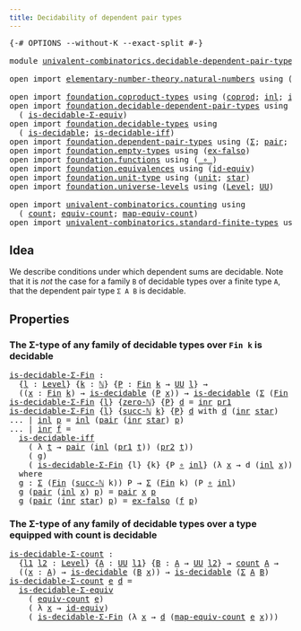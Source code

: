 ```yaml
---
title: Decidability of dependent pair types
---
```


<pre class="Agda"><a id="62" class="Symbol">{-#</a> <a id="66" class="Keyword">OPTIONS</a> <a id="74" class="Pragma">--without-K</a> <a id="86" class="Pragma">--exact-split</a> <a id="100" class="Symbol">#-}</a>

<a id="105" class="Keyword">module</a> <a id="112" href="univalent-combinatorics.decidable-dependent-pair-types.html" class="Module">univalent-combinatorics.decidable-dependent-pair-types</a> <a id="167" class="Keyword">where</a>

<a id="174" class="Keyword">open</a> <a id="179" class="Keyword">import</a> <a id="186" href="elementary-number-theory.natural-numbers.html" class="Module">elementary-number-theory.natural-numbers</a> <a id="227" class="Keyword">using</a> <a id="233" class="Symbol">(</a><a id="234" href="elementary-number-theory.natural-numbers.html#1458" class="Datatype">ℕ</a><a id="235" class="Symbol">;</a> <a id="237" href="elementary-number-theory.natural-numbers.html#1479" class="InductiveConstructor">zero-ℕ</a><a id="243" class="Symbol">;</a> <a id="245" href="elementary-number-theory.natural-numbers.html#1492" class="InductiveConstructor">succ-ℕ</a><a id="251" class="Symbol">)</a>

<a id="254" class="Keyword">open</a> <a id="259" class="Keyword">import</a> <a id="266" href="foundation.coproduct-types.html" class="Module">foundation.coproduct-types</a> <a id="293" class="Keyword">using</a> <a id="299" class="Symbol">(</a><a id="300" href="foundation.coproduct-types.html#1182" class="Datatype">coprod</a><a id="306" class="Symbol">;</a> <a id="308" href="foundation.coproduct-types.html#1253" class="InductiveConstructor">inl</a><a id="311" class="Symbol">;</a> <a id="313" href="foundation.coproduct-types.html#1276" class="InductiveConstructor">inr</a><a id="316" class="Symbol">)</a>
<a id="318" class="Keyword">open</a> <a id="323" class="Keyword">import</a> <a id="330" href="foundation.decidable-dependent-pair-types.html" class="Module">foundation.decidable-dependent-pair-types</a> <a id="372" class="Keyword">using</a>
  <a id="380" class="Symbol">(</a> <a id="382" href="foundation.decidable-dependent-pair-types.html#1663" class="Function">is-decidable-Σ-equiv</a><a id="402" class="Symbol">)</a>
<a id="404" class="Keyword">open</a> <a id="409" class="Keyword">import</a> <a id="416" href="foundation.decidable-types.html" class="Module">foundation.decidable-types</a> <a id="443" class="Keyword">using</a>
  <a id="451" class="Symbol">(</a> <a id="453" href="foundation.decidable-types.html#1918" class="Function">is-decidable</a><a id="465" class="Symbol">;</a> <a id="467" href="foundation.decidable-types.html#5063" class="Function">is-decidable-iff</a><a id="483" class="Symbol">)</a>
<a id="485" class="Keyword">open</a> <a id="490" class="Keyword">import</a> <a id="497" href="foundation.dependent-pair-types.html" class="Module">foundation.dependent-pair-types</a> <a id="529" class="Keyword">using</a> <a id="535" class="Symbol">(</a><a id="536" href="foundation-core.dependent-pair-types.html#515" class="Record">Σ</a><a id="537" class="Symbol">;</a> <a id="539" href="foundation-core.dependent-pair-types.html#588" class="InductiveConstructor">pair</a><a id="543" class="Symbol">;</a> <a id="545" href="foundation-core.dependent-pair-types.html#605" class="Field">pr1</a><a id="548" class="Symbol">;</a> <a id="550" href="foundation-core.dependent-pair-types.html#617" class="Field">pr2</a><a id="553" class="Symbol">)</a>
<a id="555" class="Keyword">open</a> <a id="560" class="Keyword">import</a> <a id="567" href="foundation.empty-types.html" class="Module">foundation.empty-types</a> <a id="590" class="Keyword">using</a> <a id="596" class="Symbol">(</a><a id="597" href="foundation-core.empty-types.html#1160" class="Function">ex-falso</a><a id="605" class="Symbol">)</a>
<a id="607" class="Keyword">open</a> <a id="612" class="Keyword">import</a> <a id="619" href="foundation.functions.html" class="Module">foundation.functions</a> <a id="640" class="Keyword">using</a> <a id="646" class="Symbol">(</a><a id="647" href="foundation-core.functions.html#420" class="Function Operator">_∘_</a><a id="650" class="Symbol">)</a>
<a id="652" class="Keyword">open</a> <a id="657" class="Keyword">import</a> <a id="664" href="foundation.equivalences.html" class="Module">foundation.equivalences</a> <a id="688" class="Keyword">using</a> <a id="694" class="Symbol">(</a><a id="695" href="foundation-core.equivalences.html#2494" class="Function">id-equiv</a><a id="703" class="Symbol">)</a>
<a id="705" class="Keyword">open</a> <a id="710" class="Keyword">import</a> <a id="717" href="foundation.unit-type.html" class="Module">foundation.unit-type</a> <a id="738" class="Keyword">using</a> <a id="744" class="Symbol">(</a><a id="745" href="foundation.unit-type.html#1084" class="Datatype">unit</a><a id="749" class="Symbol">;</a> <a id="751" href="foundation.unit-type.html#1108" class="InductiveConstructor">star</a><a id="755" class="Symbol">)</a>
<a id="757" class="Keyword">open</a> <a id="762" class="Keyword">import</a> <a id="769" href="foundation.universe-levels.html" class="Module">foundation.universe-levels</a> <a id="796" class="Keyword">using</a> <a id="802" class="Symbol">(</a><a id="803" href="Agda.Primitive.html#597" class="Postulate">Level</a><a id="808" class="Symbol">;</a> <a id="810" href="foundation-core.universe-levels.html#235" class="Primitive">UU</a><a id="812" class="Symbol">)</a>

<a id="815" class="Keyword">open</a> <a id="820" class="Keyword">import</a> <a id="827" href="univalent-combinatorics.counting.html" class="Module">univalent-combinatorics.counting</a> <a id="860" class="Keyword">using</a>
  <a id="868" class="Symbol">(</a> <a id="870" href="univalent-combinatorics.counting.html#1901" class="Function">count</a><a id="875" class="Symbol">;</a> <a id="877" href="univalent-combinatorics.counting.html#2098" class="Function">equiv-count</a><a id="888" class="Symbol">;</a> <a id="890" href="univalent-combinatorics.counting.html#2172" class="Function">map-equiv-count</a><a id="905" class="Symbol">)</a>
<a id="907" class="Keyword">open</a> <a id="912" class="Keyword">import</a> <a id="919" href="univalent-combinatorics.standard-finite-types.html" class="Module">univalent-combinatorics.standard-finite-types</a> <a id="965" class="Keyword">using</a> <a id="971" class="Symbol">(</a><a id="972" href="univalent-combinatorics.standard-finite-types.html#2293" class="Function">Fin</a><a id="975" class="Symbol">)</a>
</pre>
## Idea

We describe conditions under which dependent sums are decidable. Note that it is _not_ the case for a family `B` of decidable types over a finite type `A`, that the dependent pair type `Σ A B` is decidable.

## Properties

### The Σ-type of any family of decidable types over `Fin k` is decidable

<pre class="Agda"><a id="is-decidable-Σ-Fin"></a><a id="1297" href="univalent-combinatorics.decidable-dependent-pair-types.html#1297" class="Function">is-decidable-Σ-Fin</a> <a id="1316" class="Symbol">:</a>
  <a id="1320" class="Symbol">{</a><a id="1321" href="univalent-combinatorics.decidable-dependent-pair-types.html#1321" class="Bound">l</a> <a id="1323" class="Symbol">:</a> <a id="1325" href="Agda.Primitive.html#597" class="Postulate">Level</a><a id="1330" class="Symbol">}</a> <a id="1332" class="Symbol">{</a><a id="1333" href="univalent-combinatorics.decidable-dependent-pair-types.html#1333" class="Bound">k</a> <a id="1335" class="Symbol">:</a> <a id="1337" href="elementary-number-theory.natural-numbers.html#1458" class="Datatype">ℕ</a><a id="1338" class="Symbol">}</a> <a id="1340" class="Symbol">{</a><a id="1341" href="univalent-combinatorics.decidable-dependent-pair-types.html#1341" class="Bound">P</a> <a id="1343" class="Symbol">:</a> <a id="1345" href="univalent-combinatorics.standard-finite-types.html#2293" class="Function">Fin</a> <a id="1349" href="univalent-combinatorics.decidable-dependent-pair-types.html#1333" class="Bound">k</a> <a id="1351" class="Symbol">→</a> <a id="1353" href="foundation-core.universe-levels.html#235" class="Primitive">UU</a> <a id="1356" href="univalent-combinatorics.decidable-dependent-pair-types.html#1321" class="Bound">l</a><a id="1357" class="Symbol">}</a> <a id="1359" class="Symbol">→</a>
  <a id="1363" class="Symbol">((</a><a id="1365" href="univalent-combinatorics.decidable-dependent-pair-types.html#1365" class="Bound">x</a> <a id="1367" class="Symbol">:</a> <a id="1369" href="univalent-combinatorics.standard-finite-types.html#2293" class="Function">Fin</a> <a id="1373" href="univalent-combinatorics.decidable-dependent-pair-types.html#1333" class="Bound">k</a><a id="1374" class="Symbol">)</a> <a id="1376" class="Symbol">→</a> <a id="1378" href="foundation.decidable-types.html#1918" class="Function">is-decidable</a> <a id="1391" class="Symbol">(</a><a id="1392" href="univalent-combinatorics.decidable-dependent-pair-types.html#1341" class="Bound">P</a> <a id="1394" href="univalent-combinatorics.decidable-dependent-pair-types.html#1365" class="Bound">x</a><a id="1395" class="Symbol">))</a> <a id="1398" class="Symbol">→</a> <a id="1400" href="foundation.decidable-types.html#1918" class="Function">is-decidable</a> <a id="1413" class="Symbol">(</a><a id="1414" href="foundation-core.dependent-pair-types.html#515" class="Record">Σ</a> <a id="1416" class="Symbol">(</a><a id="1417" href="univalent-combinatorics.standard-finite-types.html#2293" class="Function">Fin</a> <a id="1421" href="univalent-combinatorics.decidable-dependent-pair-types.html#1333" class="Bound">k</a><a id="1422" class="Symbol">)</a> <a id="1424" href="univalent-combinatorics.decidable-dependent-pair-types.html#1341" class="Bound">P</a><a id="1425" class="Symbol">)</a>
<a id="1427" href="univalent-combinatorics.decidable-dependent-pair-types.html#1297" class="Function">is-decidable-Σ-Fin</a> <a id="1446" class="Symbol">{</a><a id="1447" href="univalent-combinatorics.decidable-dependent-pair-types.html#1447" class="Bound">l</a><a id="1448" class="Symbol">}</a> <a id="1450" class="Symbol">{</a><a id="1451" href="elementary-number-theory.natural-numbers.html#1479" class="InductiveConstructor">zero-ℕ</a><a id="1457" class="Symbol">}</a> <a id="1459" class="Symbol">{</a><a id="1460" href="univalent-combinatorics.decidable-dependent-pair-types.html#1460" class="Bound">P</a><a id="1461" class="Symbol">}</a> <a id="1463" href="univalent-combinatorics.decidable-dependent-pair-types.html#1463" class="Bound">d</a> <a id="1465" class="Symbol">=</a> <a id="1467" href="foundation.coproduct-types.html#1276" class="InductiveConstructor">inr</a> <a id="1471" href="foundation-core.dependent-pair-types.html#605" class="Field">pr1</a>
<a id="1475" href="univalent-combinatorics.decidable-dependent-pair-types.html#1297" class="Function">is-decidable-Σ-Fin</a> <a id="1494" class="Symbol">{</a><a id="1495" href="univalent-combinatorics.decidable-dependent-pair-types.html#1495" class="Bound">l</a><a id="1496" class="Symbol">}</a> <a id="1498" class="Symbol">{</a><a id="1499" href="elementary-number-theory.natural-numbers.html#1492" class="InductiveConstructor">succ-ℕ</a> <a id="1506" href="univalent-combinatorics.decidable-dependent-pair-types.html#1506" class="Bound">k</a><a id="1507" class="Symbol">}</a> <a id="1509" class="Symbol">{</a><a id="1510" href="univalent-combinatorics.decidable-dependent-pair-types.html#1510" class="Bound">P</a><a id="1511" class="Symbol">}</a> <a id="1513" href="univalent-combinatorics.decidable-dependent-pair-types.html#1513" class="Bound">d</a> <a id="1515" class="Keyword">with</a> <a id="1520" href="univalent-combinatorics.decidable-dependent-pair-types.html#1513" class="Bound">d</a> <a id="1522" class="Symbol">(</a><a id="1523" href="foundation.coproduct-types.html#1276" class="InductiveConstructor">inr</a> <a id="1527" href="foundation.unit-type.html#1108" class="InductiveConstructor">star</a><a id="1531" class="Symbol">)</a>
<a id="1533" class="Symbol">...</a> <a id="1537" class="Symbol">|</a> <a id="1539" href="foundation.coproduct-types.html#1253" class="InductiveConstructor">inl</a> <a id="1543" href="univalent-combinatorics.decidable-dependent-pair-types.html#1543" class="Bound">p</a> <a id="1545" class="Symbol">=</a> <a id="1547" href="foundation.coproduct-types.html#1253" class="InductiveConstructor">inl</a> <a id="1551" class="Symbol">(</a><a id="1552" href="foundation-core.dependent-pair-types.html#588" class="InductiveConstructor">pair</a> <a id="1557" class="Symbol">(</a><a id="1558" href="foundation.coproduct-types.html#1276" class="InductiveConstructor">inr</a> <a id="1562" href="foundation.unit-type.html#1108" class="InductiveConstructor">star</a><a id="1566" class="Symbol">)</a> <a id="1568" href="univalent-combinatorics.decidable-dependent-pair-types.html#1543" class="Bound">p</a><a id="1569" class="Symbol">)</a>
<a id="1571" class="Symbol">...</a> <a id="1575" class="Symbol">|</a> <a id="1577" href="foundation.coproduct-types.html#1276" class="InductiveConstructor">inr</a> <a id="1581" href="univalent-combinatorics.decidable-dependent-pair-types.html#1581" class="Bound">f</a> <a id="1583" class="Symbol">=</a>
  <a id="1587" href="foundation.decidable-types.html#5063" class="Function">is-decidable-iff</a>
    <a id="1608" class="Symbol">(</a> <a id="1610" class="Symbol">λ</a> <a id="1612" href="univalent-combinatorics.decidable-dependent-pair-types.html#1612" class="Bound">t</a> <a id="1614" class="Symbol">→</a> <a id="1616" href="foundation-core.dependent-pair-types.html#588" class="InductiveConstructor">pair</a> <a id="1621" class="Symbol">(</a><a id="1622" href="foundation.coproduct-types.html#1253" class="InductiveConstructor">inl</a> <a id="1626" class="Symbol">(</a><a id="1627" href="foundation-core.dependent-pair-types.html#605" class="Field">pr1</a> <a id="1631" href="univalent-combinatorics.decidable-dependent-pair-types.html#1612" class="Bound">t</a><a id="1632" class="Symbol">))</a> <a id="1635" class="Symbol">(</a><a id="1636" href="foundation-core.dependent-pair-types.html#617" class="Field">pr2</a> <a id="1640" href="univalent-combinatorics.decidable-dependent-pair-types.html#1612" class="Bound">t</a><a id="1641" class="Symbol">))</a>
    <a id="1648" class="Symbol">(</a> <a id="1650" href="univalent-combinatorics.decidable-dependent-pair-types.html#1725" class="Function">g</a><a id="1651" class="Symbol">)</a>
    <a id="1657" class="Symbol">(</a> <a id="1659" href="univalent-combinatorics.decidable-dependent-pair-types.html#1297" class="Function">is-decidable-Σ-Fin</a> <a id="1678" class="Symbol">{</a><a id="1679" class="Bound">l</a><a id="1680" class="Symbol">}</a> <a id="1682" class="Symbol">{</a><a id="1683" class="Bound">k</a><a id="1684" class="Symbol">}</a> <a id="1686" class="Symbol">{</a><a id="1687" class="Bound">P</a> <a id="1689" href="foundation-core.functions.html#420" class="Function Operator">∘</a> <a id="1691" href="foundation.coproduct-types.html#1253" class="InductiveConstructor">inl</a><a id="1694" class="Symbol">}</a> <a id="1696" class="Symbol">(λ</a> <a id="1699" href="univalent-combinatorics.decidable-dependent-pair-types.html#1699" class="Bound">x</a> <a id="1701" class="Symbol">→</a> <a id="1703" class="Bound">d</a> <a id="1705" class="Symbol">(</a><a id="1706" href="foundation.coproduct-types.html#1253" class="InductiveConstructor">inl</a> <a id="1710" href="univalent-combinatorics.decidable-dependent-pair-types.html#1699" class="Bound">x</a><a id="1711" class="Symbol">)))</a>
  <a id="1717" class="Keyword">where</a>
  <a id="1725" href="univalent-combinatorics.decidable-dependent-pair-types.html#1725" class="Function">g</a> <a id="1727" class="Symbol">:</a> <a id="1729" href="foundation-core.dependent-pair-types.html#515" class="Record">Σ</a> <a id="1731" class="Symbol">(</a><a id="1732" href="univalent-combinatorics.standard-finite-types.html#2293" class="Function">Fin</a> <a id="1736" class="Symbol">(</a><a id="1737" href="elementary-number-theory.natural-numbers.html#1492" class="InductiveConstructor">succ-ℕ</a> <a id="1744" class="Bound">k</a><a id="1745" class="Symbol">))</a> <a id="1748" class="Bound">P</a> <a id="1750" class="Symbol">→</a> <a id="1752" href="foundation-core.dependent-pair-types.html#515" class="Record">Σ</a> <a id="1754" class="Symbol">(</a><a id="1755" href="univalent-combinatorics.standard-finite-types.html#2293" class="Function">Fin</a> <a id="1759" class="Bound">k</a><a id="1760" class="Symbol">)</a> <a id="1762" class="Symbol">(</a><a id="1763" class="Bound">P</a> <a id="1765" href="foundation-core.functions.html#420" class="Function Operator">∘</a> <a id="1767" href="foundation.coproduct-types.html#1253" class="InductiveConstructor">inl</a><a id="1770" class="Symbol">)</a>
  <a id="1774" href="univalent-combinatorics.decidable-dependent-pair-types.html#1725" class="Function">g</a> <a id="1776" class="Symbol">(</a><a id="1777" href="foundation-core.dependent-pair-types.html#588" class="InductiveConstructor">pair</a> <a id="1782" class="Symbol">(</a><a id="1783" href="foundation.coproduct-types.html#1253" class="InductiveConstructor">inl</a> <a id="1787" href="univalent-combinatorics.decidable-dependent-pair-types.html#1787" class="Bound">x</a><a id="1788" class="Symbol">)</a> <a id="1790" href="univalent-combinatorics.decidable-dependent-pair-types.html#1790" class="Bound">p</a><a id="1791" class="Symbol">)</a> <a id="1793" class="Symbol">=</a> <a id="1795" href="foundation-core.dependent-pair-types.html#588" class="InductiveConstructor">pair</a> <a id="1800" href="univalent-combinatorics.decidable-dependent-pair-types.html#1787" class="Bound">x</a> <a id="1802" href="univalent-combinatorics.decidable-dependent-pair-types.html#1790" class="Bound">p</a>
  <a id="1806" href="univalent-combinatorics.decidable-dependent-pair-types.html#1725" class="Function">g</a> <a id="1808" class="Symbol">(</a><a id="1809" href="foundation-core.dependent-pair-types.html#588" class="InductiveConstructor">pair</a> <a id="1814" class="Symbol">(</a><a id="1815" href="foundation.coproduct-types.html#1276" class="InductiveConstructor">inr</a> <a id="1819" href="foundation.unit-type.html#1108" class="InductiveConstructor">star</a><a id="1823" class="Symbol">)</a> <a id="1825" href="univalent-combinatorics.decidable-dependent-pair-types.html#1825" class="Bound">p</a><a id="1826" class="Symbol">)</a> <a id="1828" class="Symbol">=</a> <a id="1830" href="foundation-core.empty-types.html#1160" class="Function">ex-falso</a> <a id="1839" class="Symbol">(</a><a id="1840" href="univalent-combinatorics.decidable-dependent-pair-types.html#1581" class="Bound">f</a> <a id="1842" href="univalent-combinatorics.decidable-dependent-pair-types.html#1825" class="Bound">p</a><a id="1843" class="Symbol">)</a>
</pre>
### The Σ-type of any family of decidable types over a type equipped with count is decidable

<pre class="Agda"><a id="is-decidable-Σ-count"></a><a id="1952" href="univalent-combinatorics.decidable-dependent-pair-types.html#1952" class="Function">is-decidable-Σ-count</a> <a id="1973" class="Symbol">:</a>
  <a id="1977" class="Symbol">{</a><a id="1978" href="univalent-combinatorics.decidable-dependent-pair-types.html#1978" class="Bound">l1</a> <a id="1981" href="univalent-combinatorics.decidable-dependent-pair-types.html#1981" class="Bound">l2</a> <a id="1984" class="Symbol">:</a> <a id="1986" href="Agda.Primitive.html#597" class="Postulate">Level</a><a id="1991" class="Symbol">}</a> <a id="1993" class="Symbol">{</a><a id="1994" href="univalent-combinatorics.decidable-dependent-pair-types.html#1994" class="Bound">A</a> <a id="1996" class="Symbol">:</a> <a id="1998" href="foundation-core.universe-levels.html#235" class="Primitive">UU</a> <a id="2001" href="univalent-combinatorics.decidable-dependent-pair-types.html#1978" class="Bound">l1</a><a id="2003" class="Symbol">}</a> <a id="2005" class="Symbol">{</a><a id="2006" href="univalent-combinatorics.decidable-dependent-pair-types.html#2006" class="Bound">B</a> <a id="2008" class="Symbol">:</a> <a id="2010" href="univalent-combinatorics.decidable-dependent-pair-types.html#1994" class="Bound">A</a> <a id="2012" class="Symbol">→</a> <a id="2014" href="foundation-core.universe-levels.html#235" class="Primitive">UU</a> <a id="2017" href="univalent-combinatorics.decidable-dependent-pair-types.html#1981" class="Bound">l2</a><a id="2019" class="Symbol">}</a> <a id="2021" class="Symbol">→</a> <a id="2023" href="univalent-combinatorics.counting.html#1901" class="Function">count</a> <a id="2029" href="univalent-combinatorics.decidable-dependent-pair-types.html#1994" class="Bound">A</a> <a id="2031" class="Symbol">→</a>
  <a id="2035" class="Symbol">((</a><a id="2037" href="univalent-combinatorics.decidable-dependent-pair-types.html#2037" class="Bound">x</a> <a id="2039" class="Symbol">:</a> <a id="2041" href="univalent-combinatorics.decidable-dependent-pair-types.html#1994" class="Bound">A</a><a id="2042" class="Symbol">)</a> <a id="2044" class="Symbol">→</a> <a id="2046" href="foundation.decidable-types.html#1918" class="Function">is-decidable</a> <a id="2059" class="Symbol">(</a><a id="2060" href="univalent-combinatorics.decidable-dependent-pair-types.html#2006" class="Bound">B</a> <a id="2062" href="univalent-combinatorics.decidable-dependent-pair-types.html#2037" class="Bound">x</a><a id="2063" class="Symbol">))</a> <a id="2066" class="Symbol">→</a> <a id="2068" href="foundation.decidable-types.html#1918" class="Function">is-decidable</a> <a id="2081" class="Symbol">(</a><a id="2082" href="foundation-core.dependent-pair-types.html#515" class="Record">Σ</a> <a id="2084" href="univalent-combinatorics.decidable-dependent-pair-types.html#1994" class="Bound">A</a> <a id="2086" href="univalent-combinatorics.decidable-dependent-pair-types.html#2006" class="Bound">B</a><a id="2087" class="Symbol">)</a>
<a id="2089" href="univalent-combinatorics.decidable-dependent-pair-types.html#1952" class="Function">is-decidable-Σ-count</a> <a id="2110" href="univalent-combinatorics.decidable-dependent-pair-types.html#2110" class="Bound">e</a> <a id="2112" href="univalent-combinatorics.decidable-dependent-pair-types.html#2112" class="Bound">d</a> <a id="2114" class="Symbol">=</a>
  <a id="2118" href="foundation.decidable-dependent-pair-types.html#1663" class="Function">is-decidable-Σ-equiv</a>
    <a id="2143" class="Symbol">(</a> <a id="2145" href="univalent-combinatorics.counting.html#2098" class="Function">equiv-count</a> <a id="2157" href="univalent-combinatorics.decidable-dependent-pair-types.html#2110" class="Bound">e</a><a id="2158" class="Symbol">)</a>
    <a id="2164" class="Symbol">(</a> <a id="2166" class="Symbol">λ</a> <a id="2168" href="univalent-combinatorics.decidable-dependent-pair-types.html#2168" class="Bound">x</a> <a id="2170" class="Symbol">→</a> <a id="2172" href="foundation-core.equivalences.html#2494" class="Function">id-equiv</a><a id="2180" class="Symbol">)</a>
    <a id="2186" class="Symbol">(</a> <a id="2188" href="univalent-combinatorics.decidable-dependent-pair-types.html#1297" class="Function">is-decidable-Σ-Fin</a> <a id="2207" class="Symbol">(λ</a> <a id="2210" href="univalent-combinatorics.decidable-dependent-pair-types.html#2210" class="Bound">x</a> <a id="2212" class="Symbol">→</a> <a id="2214" href="univalent-combinatorics.decidable-dependent-pair-types.html#2112" class="Bound">d</a> <a id="2216" class="Symbol">(</a><a id="2217" href="univalent-combinatorics.counting.html#2172" class="Function">map-equiv-count</a> <a id="2233" href="univalent-combinatorics.decidable-dependent-pair-types.html#2110" class="Bound">e</a> <a id="2235" href="univalent-combinatorics.decidable-dependent-pair-types.html#2210" class="Bound">x</a><a id="2236" class="Symbol">)))</a>
</pre>